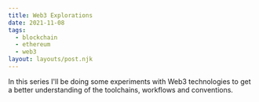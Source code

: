 ```yaml
---
title: Web3 Explorations
date: 2021-11-08
tags:
  - blockchain
  - ethereum
  - web3
layout: layouts/post.njk
---
```


In this series I'll be doing some experiments with Web3 technologies to get a better understanding of the toolchains, workflows and conventions.
